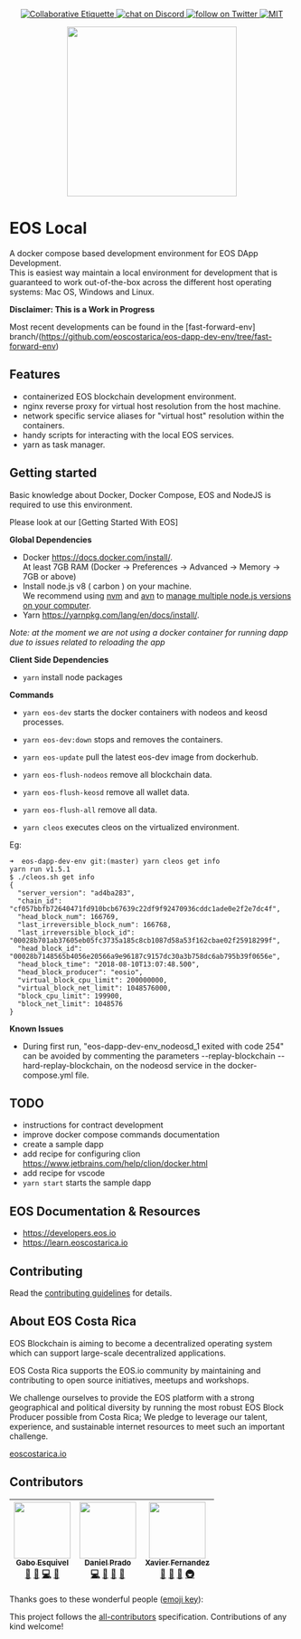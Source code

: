 <p align="center">
	</a>
	<a href="https://git.io/col">
		<img src="https://img.shields.io/badge/%E2%9C%93-collaborative_etiquette-brightgreen.svg" alt="Collaborative Etiquette">
	</a>
	<a href="https://discord.gg/bBpQHym">
		<img src="https://img.shields.io/discord/447118387118735380.svg?logo=discord" alt="chat on Discord">
	</a>
	<a href="https://twitter.com/intent/follow?screen_name=eoscostarica">
		<img src="https://img.shields.io/twitter/follow/eoscostarica.svg?style=social&logo=twitter" alt="follow on Twitter">
	</a>
	<a href="#">
		<img src="https://img.shields.io/dub/l/vibe-d.svg" alt="MIT">
	</a>
</p>

<p align="center">
	<a href="https://eoscostarica.io">
		<img src="https://cdn.rawgit.com/eoscostarica/assets/574d20a6/logos/eoscolors-transparent.png" width="300">
	</a>
</p>

# EOS Local 

A docker compose based development environment for EOS DApp Development.   
This is easiest way maintain a local environment for development that is guaranteed to work out-of-the-box across the different host operating systems: Mac OS, Windows and Linux.  

**Disclaimer: This is a Work in Progress**

Most recent developments can be found in the [fast-forward-env]  branch/(https://github.com/eoscostarica/eos-dapp-dev-env/tree/fast-forward-env)

## Features

- containerized EOS blockchain development environment.
- nginx reverse proxy for virtual host resolution from the host machine.
- network specific service aliases for "virtual host" resolution within the containers.
- handy scripts for interacting with the local EOS services.
- yarn as task manager.

## Getting started

Basic knowledge about Docker, Docker Compose, EOS and NodeJS is required to use this environment.

Please look at our [Getting Started With EOS]

**Global Dependencies**

- Docker https://docs.docker.com/install/.   
At least 7GB RAM (Docker -> Preferences -> Advanced -> Memory -> 7GB or above)
- Install node.js v8 ( carbon ) on your machine.  
We recommend using [nvm](https://github.com/creationix/nvm) and [avn](https://github.com/wbyoung/avn) to [manage multiple node.js versions on your computer](https://gaboesquivel.com/blog/2015/automatic-node.js-version-switching/).
- Yarn https://yarnpkg.com/lang/en/docs/install/.

*Note: at the moment we are not using a docker container for running dapp due to issues related to reloading the app*

**Client Side Dependencies**

- `yarn`   install node packages

**Commands**

- `yarn eos-dev` starts the docker containers with nodeos and keosd processes.
- `yarn eos-dev:down` stops and removes the containers.
- `yarn eos-update` pull the latest eos-dev image from dockerhub.
- `yarn eos-flush-nodeos` remove all blockchain data.
- `yarn eos-flush-keosd` remove all wallet data.
- `yarn eos-flush-all` remove all data.

- `yarn cleos` executes cleos on the virtualized environment. 

Eg:

```shell
➜  eos-dapp-dev-env git:(master) yarn cleos get info
yarn run v1.5.1
$ ./cleos.sh get info
{
  "server_version": "ad4ba283",
  "chain_id": "cf057bbfb72640471fd910bcb67639c22df9f92470936cddc1ade0e2f2e7dc4f",
  "head_block_num": 166769,
  "last_irreversible_block_num": 166768,
  "last_irreversible_block_id": "00028b701ab37605eb05fc3735a185c8cb1087d58a53f162cbae02f25918299f",
  "head_block_id": "00028b7148565b4056e20566a9e96187c9157dc30a3b758dc6ab795b39f0656e",
  "head_block_time": "2018-08-10T13:07:48.500",
  "head_block_producer": "eosio",
  "virtual_block_cpu_limit": 200000000,
  "virtual_block_net_limit": 1048576000,
  "block_cpu_limit": 199900,
  "block_net_limit": 1048576
}
```

**Known Issues**

- During first run, "eos-dapp-dev-env_nodeosd_1 exited with code 254" can be avoided by commenting the parameters --replay-blockchain --hard-replay-blockchain, on the nodeosd service in the docker-compose.yml file.

## TODO

- instructions for contract development
- improve docker compose commands documentation
- create a sample dapp
- add recipe for configuring clion https://www.jetbrains.com/help/clion/docker.html
- add recipe for vscode
- `yarn start` starts the sample dapp

## EOS Documentation & Resources

- https://developers.eos.io
- https://learn.eoscostarica.io

## Contributing

Read the [contributing guidelines](CONTRIBUTING.md) for details.

## About EOS Costa Rica

EOS Blockchain is aiming to become a decentralized operating system which can support large-scale decentralized applications.

EOS Costa Rica supports the EOS.io community by maintaining and contributing to open source initiatives, meetups and workshops.

We challenge ourselves to provide the EOS platform with a strong geographical and political diversity by running the most robust EOS Block Producer possible from Costa Rica; We pledge to leverage our talent, experience, and sustainable internet resources to meet such an important challenge.

[eoscostarica.io](https://eoscostarica.io)

## Contributors

<!-- ALL-CONTRIBUTORS-LIST:START - Do not remove or modify this section -->
<!-- prettier-ignore -->
| [<img src="https://avatars0.githubusercontent.com/u/391270?v=4" width="100px;"/><br /><sub><b>Gabo Esquivel</b></sub>](https://gaboesquivel.com)<br />[🤔](#ideas-gaboesquivel "Ideas, Planning, & Feedback") [📖](https://github.com/eoscostarica/eos-dapp-dev-env/commits?author=gaboesquivel "Documentation") [💻](https://github.com/eoscostarica/eos-dapp-dev-env/commits?author=gaboesquivel "Code") [👀](#review-gaboesquivel "Reviewed Pull Requests") | [<img src="https://avatars2.githubusercontent.com/u/349542?v=4" width="100px;"/><br /><sub><b>Daniel Prado</b></sub>](https://github.com/danazkari)<br />[💻](https://github.com/eoscostarica/eos-dapp-dev-env/commits?author=danazkari "Code") [📖](https://github.com/eoscostarica/eos-dapp-dev-env/commits?author=danazkari "Documentation") [🤔](#ideas-danazkari "Ideas, Planning, & Feedback") [👀](#review-danazkari "Reviewed Pull Requests") | [<img src="https://avatars0.githubusercontent.com/u/5632966?v=4" width="100px;"/><br /><sub><b>Xavier Fernandez</b></sub>](https://github.com/xavier506)<br />[🤔](#ideas-xavier506 "Ideas, Planning, & Feedback") [📝](#blog-xavier506 "Blogposts") [📢](#talk-xavier506 "Talks") [🚇](#infra-xavier506 "Infrastructure (Hosting, Build-Tools, etc)") |
| :---: | :---: | :---: |
<!-- ALL-CONTRIBUTORS-LIST:END -->
Thanks goes to these wonderful people ([emoji key](https://github.com/kentcdodds/all-contributors#emoji-key)):

<!-- ALL-CONTRIBUTORS-LIST:START - Do not remove or modify this section -->
<!-- prettier-ignore -->
<!-- ALL-CONTRIBUTORS-LIST:END -->

This project follows the [all-contributors](https://github.com/kentcdodds/all-contributors) specification. Contributions of any kind welcome!

